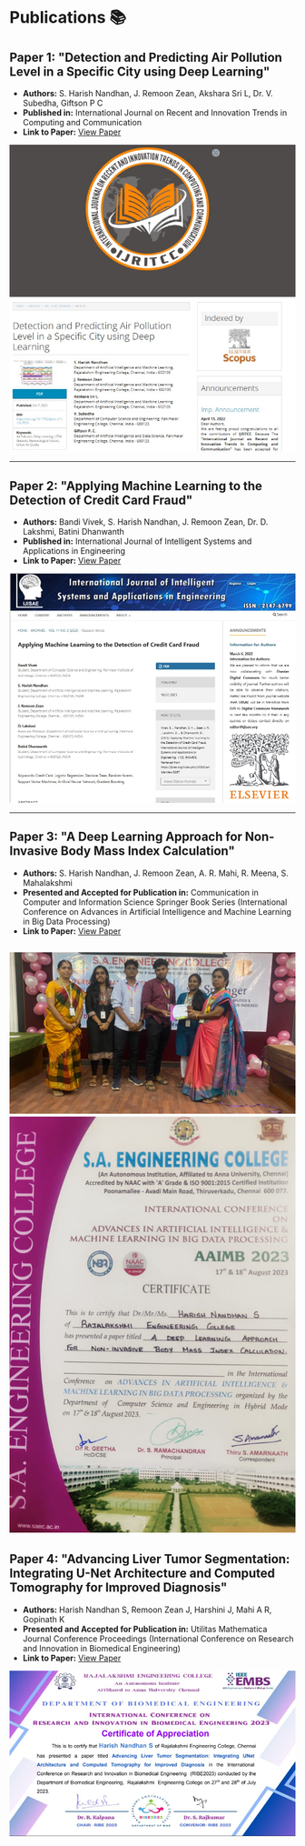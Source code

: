 # Publications 📚

## Paper 1: "Detection and Predicting Air Pollution Level in a Specific City using Deep Learning"
- **Authors:** S. Harish Nandhan, J. Remoon Zean, Akshara Sri L, Dr. V. Subedha, Giftson P C
- **Published in:** International Journal on Recent and Innovation Trends in Computing and Communication
- **Link to Paper:** [View Paper](https://ijritcc.org/index.php/ijritcc/article/view/7653)
  
![Air Pollution Project](https://github.com/HarishNandhan/HarishNandhan02.github.io/blob/main/images/air-pollution.jpg)

---

## Paper 2: "Applying Machine Learning to the Detection of Credit Card Fraud"
- **Authors:** Bandi Vivek, S. Harish Nandhan, J. Remoon Zean, Dr. D. Lakshmi, Batini Dhanwanth
- **Published in:** International Journal of Intelligent Systems and Applications in Engineering
- **Link to Paper:** [View Paper](https://ijisae.org/index.php/IJISAE/article/view/3267)
  
![Credit Card Fraud Project](https://github.com/HarishNandhan/HarishNandhan02.github.io/blob/main/images/credit-card.jpg)

---

## Paper 3: "A Deep Learning Approach for Non-Invasive Body Mass Index Calculation"
- **Authors:** S. Harish Nandhan, J. Remoon Zean, A. R. Mahi, R. Meena, S. Mahalakshmi
- **Presented and Accepted for Publication in:** Communication in Computer and Information Science Springer Book Series (International Conference on Advances in Artificial Intelligence and Machine Learning in Big Data Processing)
- **Link to Paper:** [View Paper](https://drive.google.com/drive/folders/1GBvvKTzdVM8DPCqYh8R9CIS1ON9-RyRp?usp=drive_link)
  
![BMI Calculation Conference](https://github.com/HarishNandhan/HarishNandhan02.github.io/blob/main/images/bmi_conference.jpg)
![BMI Calculation Certificate](https://github.com/HarishNandhan/HarishNandhan02.github.io/blob/main/images/bmi_certificate.jpg)
---

## Paper 4: "Advancing Liver Tumor Segmentation: Integrating U-Net Architecture and Computed Tomography for Improved Diagnosis"
- **Authors:** Harish Nandhan S, Remoon Zean J, Harshini J, Mahi A R, Gopinath K
- **Presented and Accepted for Publication in:** Utilitas Mathematica Journal Conference Proceedings (International Conference on Research and Innovation in Biomedical Engineering)
- **Link to Paper:** [View Paper](https://drive.google.com/drive/folders/1bCid6R26VOFn8anXyR-k2CQvROXVGODH?usp=drive_link)
  
![Liver Tumor Segmentation](https://github.com/HarishNandhan/HarishNandhan02.github.io/blob/main/images/ribe_certi.jpg)
